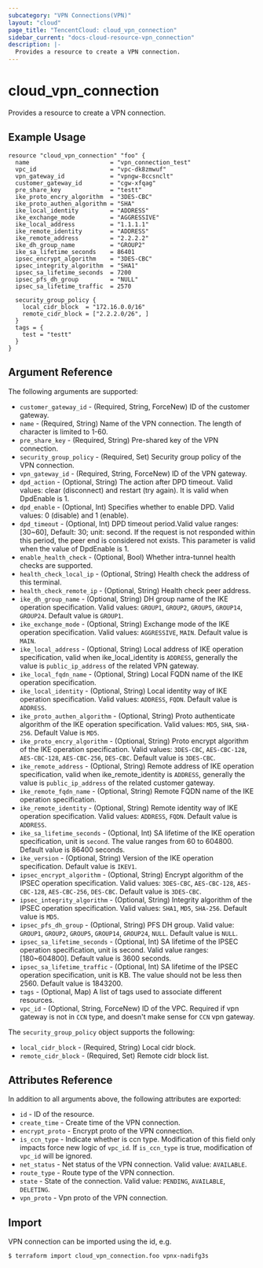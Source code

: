 ```yaml
---
subcategory: "VPN Connections(VPN)"
layout: "cloud"
page_title: "TencentCloud: cloud_vpn_connection"
sidebar_current: "docs-cloud-resource-vpn_connection"
description: |-
  Provides a resource to create a VPN connection.
---
```


# cloud_vpn_connection

Provides a resource to create a VPN connection.

## Example Usage

```hcl
resource "cloud_vpn_connection" "foo" {
  name                       = "vpn_connection_test"
  vpc_id                     = "vpc-dk8zmwuf"
  vpn_gateway_id             = "vpngw-8ccsnclt"
  customer_gateway_id        = "cgw-xfqag"
  pre_share_key              = "testt"
  ike_proto_encry_algorithm  = "3DES-CBC"
  ike_proto_authen_algorithm = "SHA"
  ike_local_identity         = "ADDRESS"
  ike_exchange_mode          = "AGGRESSIVE"
  ike_local_address          = "1.1.1.1"
  ike_remote_identity        = "ADDRESS"
  ike_remote_address         = "2.2.2.2"
  ike_dh_group_name          = "GROUP2"
  ike_sa_lifetime_seconds    = 86401
  ipsec_encrypt_algorithm    = "3DES-CBC"
  ipsec_integrity_algorithm  = "SHA1"
  ipsec_sa_lifetime_seconds  = 7200
  ipsec_pfs_dh_group         = "NULL"
  ipsec_sa_lifetime_traffic  = 2570

  security_group_policy {
    local_cidr_block  = "172.16.0.0/16"
    remote_cidr_block = ["2.2.2.0/26", ]
  }
  tags = {
    test = "testt"
  }
}
```

## Argument Reference

The following arguments are supported:

* `customer_gateway_id` - (Required, String, ForceNew) ID of the customer gateway.
* `name` - (Required, String) Name of the VPN connection. The length of character is limited to 1-60.
* `pre_share_key` - (Required, String) Pre-shared key of the VPN connection.
* `security_group_policy` - (Required, Set) Security group policy of the VPN connection.
* `vpn_gateway_id` - (Required, String, ForceNew) ID of the VPN gateway.
* `dpd_action` - (Optional, String) The action after DPD timeout. Valid values: clear (disconnect) and restart (try again). It is valid when DpdEnable is 1.
* `dpd_enable` - (Optional, Int) Specifies whether to enable DPD. Valid values: 0 (disable) and 1 (enable).
* `dpd_timeout` - (Optional, Int) DPD timeout period.Valid value ranges: [30~60], Default: 30; unit: second. If the request is not responded within this period, the peer end is considered not exists. This parameter is valid when the value of DpdEnable is 1.
* `enable_health_check` - (Optional, Bool) Whether intra-tunnel health checks are supported.
* `health_check_local_ip` - (Optional, String) Health check the address of this terminal.
* `health_check_remote_ip` - (Optional, String) Health check peer address.
* `ike_dh_group_name` - (Optional, String) DH group name of the IKE operation specification. Valid values: `GROUP1`, `GROUP2`, `GROUP5`, `GROUP14`, `GROUP24`. Default value is `GROUP1`.
* `ike_exchange_mode` - (Optional, String) Exchange mode of the IKE operation specification. Valid values: `AGGRESSIVE`, `MAIN`. Default value is `MAIN`.
* `ike_local_address` - (Optional, String) Local address of IKE operation specification, valid when ike_local_identity is `ADDRESS`, generally the value is `public_ip_address` of the related VPN gateway.
* `ike_local_fqdn_name` - (Optional, String) Local FQDN name of the IKE operation specification.
* `ike_local_identity` - (Optional, String) Local identity way of IKE operation specification. Valid values: `ADDRESS`, `FQDN`. Default value is `ADDRESS`.
* `ike_proto_authen_algorithm` - (Optional, String) Proto authenticate algorithm of the IKE operation specification. Valid values: `MD5`, `SHA`, `SHA-256`. Default Value is `MD5`.
* `ike_proto_encry_algorithm` - (Optional, String) Proto encrypt algorithm of the IKE operation specification. Valid values: `3DES-CBC`, `AES-CBC-128`, `AES-CBC-128`, `AES-CBC-256`, `DES-CBC`. Default value is `3DES-CBC`.
* `ike_remote_address` - (Optional, String) Remote address of IKE operation specification, valid when ike_remote_identity is `ADDRESS`, generally the value is `public_ip_address` of the related customer gateway.
* `ike_remote_fqdn_name` - (Optional, String) Remote FQDN name of the IKE operation specification.
* `ike_remote_identity` - (Optional, String) Remote identity way of IKE operation specification. Valid values: `ADDRESS`, `FQDN`. Default value is `ADDRESS`.
* `ike_sa_lifetime_seconds` - (Optional, Int) SA lifetime of the IKE operation specification, unit is `second`. The value ranges from 60 to 604800. Default value is 86400 seconds.
* `ike_version` - (Optional, String) Version of the IKE operation specification. Default value is `IKEV1`.
* `ipsec_encrypt_algorithm` - (Optional, String) Encrypt algorithm of the IPSEC operation specification. Valid values: `3DES-CBC`, `AES-CBC-128`, `AES-CBC-128`, `AES-CBC-256`, `DES-CBC`. Default value is `3DES-CBC`.
* `ipsec_integrity_algorithm` - (Optional, String) Integrity algorithm of the IPSEC operation specification. Valid values: `SHA1`, `MD5`, `SHA-256`. Default value is `MD5`.
* `ipsec_pfs_dh_group` - (Optional, String) PFS DH group. Valid value: `GROUP1`, `GROUP2`, `GROUP5`, `GROUP14`, `GROUP24`, `NULL`. Default value is `NULL`.
* `ipsec_sa_lifetime_seconds` - (Optional, Int) SA lifetime of the IPSEC operation specification, unit is second. Valid value ranges: [180~604800]. Default value is 3600 seconds.
* `ipsec_sa_lifetime_traffic` - (Optional, Int) SA lifetime of the IPSEC operation specification, unit is KB. The value should not be less then 2560. Default value is 1843200.
* `tags` - (Optional, Map) A list of tags used to associate different resources.
* `vpc_id` - (Optional, String, ForceNew) ID of the VPC. Required if vpn gateway is not in `CCN` type, and doesn't make sense for `CCN` vpn gateway.

The `security_group_policy` object supports the following:

* `local_cidr_block` - (Required, String) Local cidr block.
* `remote_cidr_block` - (Required, Set) Remote cidr block list.

## Attributes Reference

In addition to all arguments above, the following attributes are exported:

* `id` - ID of the resource.
* `create_time` - Create time of the VPN connection.
* `encrypt_proto` - Encrypt proto of the VPN connection.
* `is_ccn_type` - Indicate whether is ccn type. Modification of this field only impacts force new logic of `vpc_id`. If `is_ccn_type` is true, modification of `vpc_id` will be ignored.
* `net_status` - Net status of the VPN connection. Valid value: `AVAILABLE`.
* `route_type` - Route type of the VPN connection.
* `state` - State of the connection. Valid value: `PENDING`, `AVAILABLE`, `DELETING`.
* `vpn_proto` - Vpn proto of the VPN connection.


## Import

VPN connection can be imported using the id, e.g.

```
$ terraform import cloud_vpn_connection.foo vpnx-nadifg3s
```

